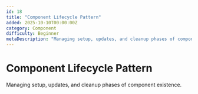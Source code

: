 ```yaml
---
id: 18
title: "Component Lifecycle Pattern"
added: 2025-10-10T00:00:00Z
category: Component
difficulty: Beginner
metaDescription: "Managing setup, updates, and cleanup phases of component existence."
---
```


# Component Lifecycle Pattern

Managing setup, updates, and cleanup phases of component existence.
